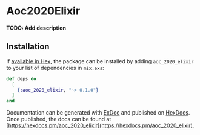 # Aoc2020Elixir

**TODO: Add description**

## Installation

If [available in Hex](https://hex.pm/docs/publish), the package can be installed
by adding `aoc_2020_elixir` to your list of dependencies in `mix.exs`:

```elixir
def deps do
  [
    {:aoc_2020_elixir, "~> 0.1.0"}
  ]
end
```

Documentation can be generated with [ExDoc](https://github.com/elixir-lang/ex_doc)
and published on [HexDocs](https://hexdocs.pm). Once published, the docs can
be found at [https://hexdocs.pm/aoc_2020_elixir](https://hexdocs.pm/aoc_2020_elixir).

